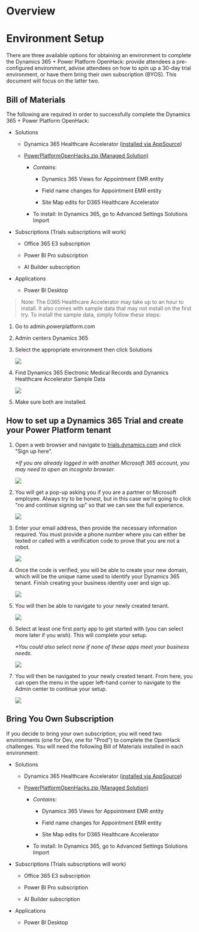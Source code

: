 # Overview

# Environment Setup

There are three available options for obtaining an environment to
complete the Dynamics 365 + Power Platform OpenHack: provide attendees a
pre-configured environment, advise attendees on how to spin up a 30-day
trial environment, or have them bring their own subscription (BYOS).
This document will focus on the latter two.

## Bill of Materials

The following are required in order to successfully complete the
Dynamics 365 + Power Platform OpenHack:

-   Solutions

    -   Dynamics 365 Healthcare Accelerator ([installed via AppSource](https://appsource.microsoft.com/en-us/product/dynamics-365/msemr.healthcarecommondatamodel?tab=Overview))

    -   [PowerPlatformOpenHacks.zip (Managed Solution)](deploy/PowerPlatformOpenHackThings.zip?raw=true)

        -   *Contains*:

            -   Dynamics 365 Views for Appointment EMR entity

            -   Field name changes for Appointment EMR entity

            -   Site Map edits for D365 Healthcare Accelerator

        -   To install: In Dynamics 365, go to Advanced Settings
            Solutions Import

-   Subscriptions (Trials subscriptions will work)

    -   Office 365 E3 subscription

    -   Power BI Pro subscription

    -   AI Builder subscription

-   Applications

    -   Power BI Desktop

> Note: The D365 Healthcare Accelerator may take up to an hour to install.
It also comes with sample data that may not install on the first try. To
install the sample data, simply follow these steps:

1.  Go to admin.powerplatform.com

2.  Admin centers Dynamics 365

3.  Select the appropriate environment then click Solutions

    ![](images/image1.png)

1.  Find Dynamics 365 Electronic Medical Records and Dynamics Healthcare
    Accelerator Sample Data

    ![](images/image2.png)

1.  Make sure both are installed.

## How to set up a Dynamics 365 Trial and create your Power Platform tenant

1.  Open a web browser and navigate to [trials.dynamics.com](https://trials.dynamics.com/) and click
    "Sign up here".

    *\*If you are already logged in with another Microsoft 365 account, you
    may need to open an incognito browser.*

    ![](images/image3.png)

1.  You will get a pop-up asking you if you are a partner or Microsoft
    employee. Always try to be honest, but in this case we're going to
    click "no and continue signing up" so that we can see the full
    experience.

    ![](images/image4.png)

1.  Enter your email address, then provide the necessary information
    required. You must provide a phone number where you can either be
    texted or called with a verification code to prove that you are not
    a robot.

    ![](images/image5.png)

1.  Once the code is verified, you will be able to create your new
    domain, which will be the unique name used to identify your Dynamics
    365 tenant. Finish creating your business identity user and sign up.

    ![](images/image6.png)

1.  You will then be able to navigate to your newly created tenant.

    ![](images/image7.png)

1.  Select at least one first party app to get started with (you can
    select more later if you wish). This will complete your setup.

    *\*You could also select none if none of these apps meet your business needs.*

    ![](images/image8.png)

1.  You will then be navigated to your newly created tenant. From here,
    you can open the menu in the upper left-hand corner to navigate to
    the Admin center to continue your setup.

    ![](images/image9.png)


## Bring You Own Subscription 

If you decide to bring your own subscription, you will need two
environments (one for Dev, one for "Prod") to complete the OpenHack
challenges. You will need the following Bill of Materials installed in
each environment:

-   Solutions

    -   Dynamics 365 Healthcare Accelerator ([installed via AppSource](https://appsource.microsoft.com/en-us/product/dynamics-365/msemr.healthcarecommondatamodel?tab=Overview))

    -   [PowerPlatformOpenHacks.zip (Managed Solution)](deploy/PowerPlatformOpenHackThings.zip?raw=true)

        -   *Contains*:

            -   Dynamics 365 Views for Appointment EMR entity

            -   Field name changes for Appointment EMR entity

            -   Site Map edits for D365 Healthcare Accelerator

        -   To install: In Dynamics 365, go to Advanced Settings Solutions Import

-   Subscriptions (Trials subscriptions will work)

    -   Office 365 E3 subscription

    -   Power BI Pro subscription

    -   AI Builder subscription

-   Applications

    -   Power BI Desktop
